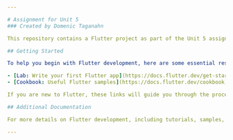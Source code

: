 ```yaml
---

# Assignment for Unit 5  
### Created by Domenic Taganahn

This repository contains a Flutter project as part of the Unit 5 assignment. It provides a starting point for developing a Flutter application.

## Getting Started

To help you begin with Flutter development, here are some essential resources:

- [Lab: Write your first Flutter app](https://docs.flutter.dev/get-started/codelab)
- [Cookbook: Useful Flutter samples](https://docs.flutter.dev/cookbook)

If you are new to Flutter, these links will guide you through the process of setting up your first Flutter project and include helpful examples.

## Additional Documentation

For more details on Flutter development, including tutorials, samples, and API references, visit the official [Flutter documentation](https://docs.flutter.dev/).

---
```

